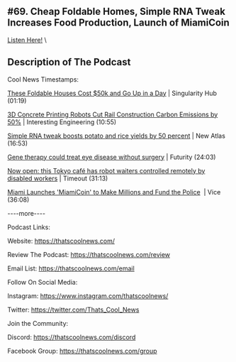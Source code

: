 #69. Cheap Foldable Homes, Simple RNA Tweak Increases Food Production, Launch of MiamiCoin
---
[Listen Here!](https://thatscoolnews.podbean.com/e/69-cheap-foldable-homes-simple-rna-tweak-increases-food-production-launch-of-miamicoin/) \
## Description of The Podcast
Cool News Timestamps:
<p><a href='https://singularityhub.com/2021/07/29/these-foldable-houses-cost-50k-and-go-up-in-a-day/'>These Foldable Houses Cost $50k and Go Up in a Day</a> | Singularity Hub (01:19)</p>

<p><a href='https://interestingengineering.com/3d-concrete-printing-robots-cut-rail-construction-carbon-emissions-by-50'>3D Concrete Printing Robots Cut Rail Construction Carbon Emissions by 50%</a> | Interesting Engineering (10:55)</p>

<p><a href='https://newatlas.com/science/rna-modification-potato-rice-yields-boost/'>Simple RNA tweak boosts potato and rice yields by 50 percent</a> | New Atlas (16:53)</p>

<p><a href='https://www.futurity.org/fuchs-dystrophy-cornea-vision-gene-therapy-2608012-2/'>Gene therapy could treat eye disease without surgery</a> | Futurity (24:03)</p>

<p><a href='https://www.timeout.com/tokyo/news/this-new-tokyo-cafe-has-robot-waiters-controlled-remotely-by-disabled-workers-021621'>Now open: this Tokyo café has robot waiters controlled remotely by disabled workers</a> | Timeout (31:13)</p>

<p><a href='https://www.vice.com/en/article/v7eqa9/miami-launches-miamicoin-to-make-millions-and-fund-the-police?utm_source=tldrnewsletter'>Miami Launches 'MiamiCoin' to Make Millions and Fund the Police</a>  | Vice (36:08)</p>

<p>----more----</p>

Podcast Links:
<p style="text-align:left;">Website: <a href='https://thatscoolnews.com/'>https://thatscoolnews.com/</a></p>

<p style="text-align:left;">Review The Podcast: <a href='https://thatscoolnews.com/review/'>https://thatscoolnews.com/review</a></p>

<p style="text-align:left;">Email List: <a href='https://thatscoolnews.com/email/'>https://thatscoolnews.com/email</a></p>

Follow On Social Media:
<p style="text-align:left;">Instagram: <a href='https://www.instagram.com/thatscoolnews/'>https://www.instagram.com/thatscoolnews/ </a></p>

<p style="text-align:left;">Twitter: <a href='https://twitter.com/Thats_Cool_News'>https://twitter.com/Thats_Cool_News</a> </p>

Join the Community:
<p style="text-align:left;">Discord: <a href='https://thatscoolnews.com/discord'>https://thatscoolnews.com/discord</a></p>

<p style="text-align:left;">Facebook Group: <a href='https://thatscoolnews.com/group'>https://thatscoolnews.com/group</a></p>
